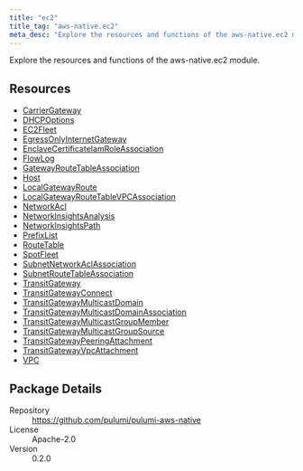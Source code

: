 ```yaml
---
title: "ec2"
title_tag: "aws-native.ec2"
meta_desc: "Explore the resources and functions of the aws-native.ec2 module."
---
```


<!-- WARNING: this file was generated by Pulumi Docs Generator. -->
<!-- Do not edit by hand unless you're certain you know what you are doing! -->

Explore the resources and functions of the aws-native.ec2 module.

<h2 id="resources">Resources</h2>
<ul class="api">
    <li><a href="carriergateway" title="CarrierGateway"><span class="symbol resource"></span>CarrierGateway</a></li>
    <li><a href="dhcpoptions" title="DHCPOptions"><span class="symbol resource"></span>DHCPOptions</a></li>
    <li><a href="ec2fleet" title="EC2Fleet"><span class="symbol resource"></span>EC2Fleet</a></li>
    <li><a href="egressonlyinternetgateway" title="EgressOnlyInternetGateway"><span class="symbol resource"></span>EgressOnlyInternetGateway</a></li>
    <li><a href="enclavecertificateiamroleassociation" title="EnclaveCertificateIamRoleAssociation"><span class="symbol resource"></span>EnclaveCertificateIamRoleAssociation</a></li>
    <li><a href="flowlog" title="FlowLog"><span class="symbol resource"></span>FlowLog</a></li>
    <li><a href="gatewayroutetableassociation" title="GatewayRouteTableAssociation"><span class="symbol resource"></span>GatewayRouteTableAssociation</a></li>
    <li><a href="host" title="Host"><span class="symbol resource"></span>Host</a></li>
    <li><a href="localgatewayroute" title="LocalGatewayRoute"><span class="symbol resource"></span>LocalGatewayRoute</a></li>
    <li><a href="localgatewayroutetablevpcassociation" title="LocalGatewayRouteTableVPCAssociation"><span class="symbol resource"></span>LocalGatewayRouteTableVPCAssociation</a></li>
    <li><a href="networkacl" title="NetworkAcl"><span class="symbol resource"></span>NetworkAcl</a></li>
    <li><a href="networkinsightsanalysis" title="NetworkInsightsAnalysis"><span class="symbol resource"></span>NetworkInsightsAnalysis</a></li>
    <li><a href="networkinsightspath" title="NetworkInsightsPath"><span class="symbol resource"></span>NetworkInsightsPath</a></li>
    <li><a href="prefixlist" title="PrefixList"><span class="symbol resource"></span>PrefixList</a></li>
    <li><a href="routetable" title="RouteTable"><span class="symbol resource"></span>RouteTable</a></li>
    <li><a href="spotfleet" title="SpotFleet"><span class="symbol resource"></span>SpotFleet</a></li>
    <li><a href="subnetnetworkaclassociation" title="SubnetNetworkAclAssociation"><span class="symbol resource"></span>SubnetNetworkAclAssociation</a></li>
    <li><a href="subnetroutetableassociation" title="SubnetRouteTableAssociation"><span class="symbol resource"></span>SubnetRouteTableAssociation</a></li>
    <li><a href="transitgateway" title="TransitGateway"><span class="symbol resource"></span>TransitGateway</a></li>
    <li><a href="transitgatewayconnect" title="TransitGatewayConnect"><span class="symbol resource"></span>TransitGatewayConnect</a></li>
    <li><a href="transitgatewaymulticastdomain" title="TransitGatewayMulticastDomain"><span class="symbol resource"></span>TransitGatewayMulticastDomain</a></li>
    <li><a href="transitgatewaymulticastdomainassociation" title="TransitGatewayMulticastDomainAssociation"><span class="symbol resource"></span>TransitGatewayMulticastDomainAssociation</a></li>
    <li><a href="transitgatewaymulticastgroupmember" title="TransitGatewayMulticastGroupMember"><span class="symbol resource"></span>TransitGatewayMulticastGroupMember</a></li>
    <li><a href="transitgatewaymulticastgroupsource" title="TransitGatewayMulticastGroupSource"><span class="symbol resource"></span>TransitGatewayMulticastGroupSource</a></li>
    <li><a href="transitgatewaypeeringattachment" title="TransitGatewayPeeringAttachment"><span class="symbol resource"></span>TransitGatewayPeeringAttachment</a></li>
    <li><a href="transitgatewayvpcattachment" title="TransitGatewayVpcAttachment"><span class="symbol resource"></span>TransitGatewayVpcAttachment</a></li>
    <li><a href="vpc" title="VPC"><span class="symbol resource"></span>VPC</a></li>
</ul>

<h2 id="package-details">Package Details</h2>
<dl class="package-details">
	<dt>Repository</dt>
	<dd><a href="https://github.com/pulumi/pulumi-aws-native">https://github.com/pulumi/pulumi-aws-native</a></dd>
	<dt>License</dt>
	<dd>Apache-2.0</dd>
	<dt>Version</dt>
	<dd>0.2.0</dd>
</dl>

